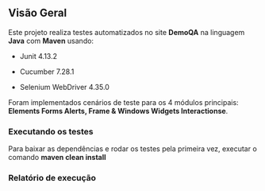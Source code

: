 
## Visão Geral

Este projeto realiza testes automatizados no site **DemoQA** na linguagem <b>Java</b> com <b>Maven</b> usando:

- Junit 4.13.2

- Cucumber 7.28.1

- Selenium WebDriver 4.35.0


Foram implementados cenários de teste para os 4 módulos principais: **Elements
Forms
Alerts, Frame & Windows
Widgets
Interactionse**.



### Executando os testes

Para baixar as dependências e rodar os testes pela primeira vez, executar o comando <b>maven clean install</b>

### Relatório de execução
